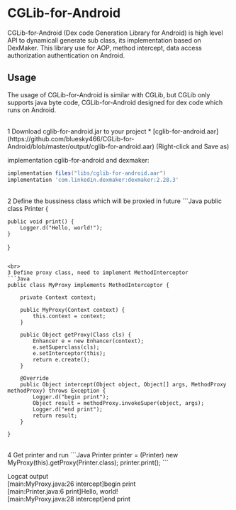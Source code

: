 # CGLib-for-Android
CGLib-for-Android (Dex code Generation Library for Android) is high level API to dynamicall generate sub class, its implementation based on DexMaker. This library use for AOP, method intercept, data access authorization authentication on Android.
<br>
## Usage
The usage of CGLib-for-Android is similar with CGLib, but CGLib only supports java byte code, CGLib-for-Android designed for dex code which runs on Android.

<br>
1 Download cglib-for-android.jar to your project
* [cglib-for-android.aar](https://github.com/bluesky466/CGLib-for-Android/blob/master/output/cglib-for-android.aar) (Right-click and Save as)

<br>

implementation cglib-for-android and dexmaker:

```groovy
implementation files("libs/cglib-for-android.aar")
implementation 'com.linkedin.dexmaker:dexmaker:2.28.3'
```

<br>
2 Define the bussiness class which will be proxied in future
```Java
public class Printer {
    
    public void print() {
        Logger.d("Hello, world!");
    }

}
```

<br>
3 Define proxy class, need to implement MethodInterceptor
```Java
public class MyProxy implements MethodInterceptor {
    
    private Context context;
    
    public MyProxy(Context context) {
        this.context = context;
    }
    
    public Object getProxy(Class cls) {
        Enhancer e = new Enhancer(context);
        e.setSuperclass(cls);
        e.setInterceptor(this);
        return e.create();
    }

    @Override
    public Object intercept(Object object, Object[] args, MethodProxy methodProxy) throws Exception {
        Logger.d("begin print");
        Object result = methodProxy.invokeSuper(object, args);
        Logger.d("end print");
        return result;
    }

}
```

<br>
4 Get printer and run
```Java
Printer printer = (Printer) new MyProxy(this).getProxy(Printer.class);
printer.print();
```

Logcat output
<br>
[main:MyProxy.java:26 intercept]begin print
<br>
[main:Printer.java:6 print]Hello, world!
<br>
[main:MyProxy.java:28 intercept]end print



